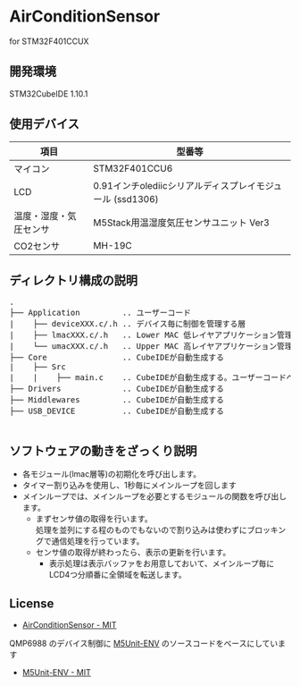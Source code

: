 # AirConditionSensor
for STM32F401CCUX

## 開発環境
STM32CubeIDE 1.10.1

## 使用デバイス
| 項目           | 型番等         |
| -------------- | ------------- |
| マイコン        | STM32F401CCU6 |
| LCD            | 0.91インチolediicシリアルディスプレイモジュール (ssd1306) |
| 温度・湿度・気圧センサ | M5Stack用温湿度気圧センサユニット Ver3 |
| CO2センサ       | MH-19C        |

## ディレクトリ構成の説明
<pre>
.
├── Application         .. ユーザーコード
|    ├── deviceXXX.c/.h .. デバイス毎に制御を管理する層
|    ├── lmacXXX.c/.h   .. Lower MAC 低レイヤアプリケーション管理層、デバイス層のとりまとめなど
|    └── umacXXX.c/.h   .. Upper MAC 高レイヤアプリケーション管理層
├── Core                .. CubeIDEが自動生成する
|    ├── Src
|    |    ├── main.c    .. CubeIDEが自動生成する。ユーザーコードへの接続は追記
├── Drivers             .. CubeIDEが自動生成する
├── Middlewares         .. CubeIDEが自動生成する
├── USB_DEVICE          .. CubeIDEが自動生成する

</pre>

## ソフトウェアの動きをざっくり説明
- 各モジュール(lmac層等)の初期化を呼び出します。
- タイマー割り込みを使用し、1秒毎にメインループを回します
- メインループでは、メインループを必要とするモジュールの関数を呼び出します。
    - まずセンサ値の取得を行います。<br>
      処理を並列にする程のものでもないので割り込みは使わずにブロッキングで通信処理を行っています。
    - センサ値の取得が終わったら、表示の更新を行います。
        - 表示処理は表示バッファをお用意しておいて、メインループ毎にLCD4つ分順番に全領域を転送します。

## License
- [AirConditionSensor - MIT](LICENSE)

QMP6988 のデバイス制御に [M5Unit-ENV](https://github.com/m5stack/M5Unit-ENV) のソースコードをベースにしています
- [M5Unit-ENV - MIT](https://github.com/m5stack/M5Unit-ENV/blob/master/LICENSE)